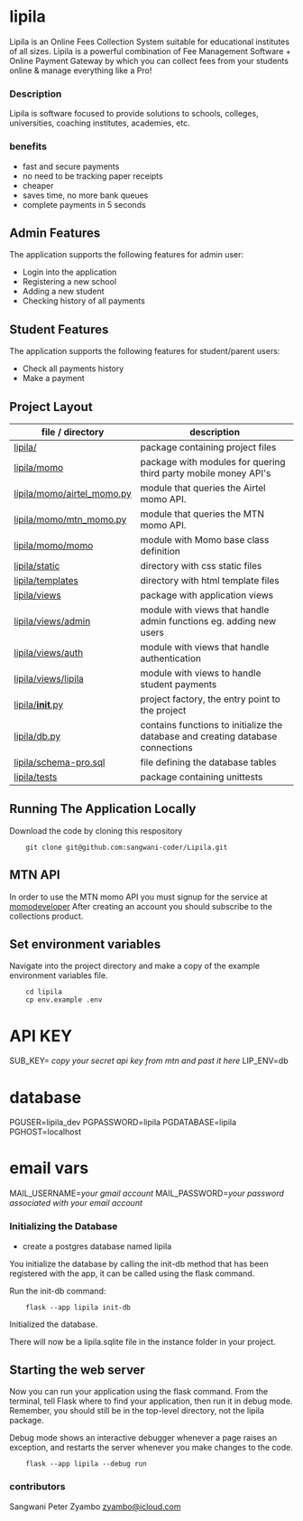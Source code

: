 # lipila
Lipila is an Online Fees Collection System suitable for educational institutes of all sizes. Lipila is a powerful combination of Fee Management Software + Online Payment Gateway by which you can collect fees from your students online & manage everything like a Pro!

### Description 
Lipila is software focused to provide solutions to schools, colleges, universities, coaching institutes, academies, etc.

### benefits
- fast and secure payments
- no need to be tracking paper receipts
- cheaper
- saves time, no more bank queues
- complete payments in 5 seconds

## Admin Features
The application supports the following features for admin user:
- Login into the application
- Registering a new school
- Adding a new student
- Checking history of all payments

## Student Features
The application supports the following features for student/parent users:
- Check all payments history
- Make a payment

## Project Layout
|file / directory | description |
|-------------------------|----------------|
|[lipila/](./lipila)|package containing project files|
|[lipila/momo](./lipila/momo)|package with modules for quering third party mobile money API's|
|[lipila/momo/airtel_momo.py](./lipila/momo/airtel_momo.py)|module that queries the Airtel momo API.|
|[lipila/momo/mtn_momo.py](./lipila/momo/mtn_momo.py)|module that queries the MTN momo API.|
|[lipila/momo/momo](./lipila/momo/momo)|module with Momo base class definition|
|[lipila/static](./lipila/static)|directory with css static files|
|[lipila/templates](./lipila/templates)|directory with html template files|
|[lipila/views](./lipila/views)|package with application views|
|[lipila/views/admin](./lipila/views/admin)|module with views that handle admin functions eg. adding new users|
|[lipila/views/auth](./lipila/views/auth)|module with views that handle authentication|
|[lipila/views/lipila](./lipila/views/lipila)|module with views to handle student payments|
|[lipila/__init__.py](./lipila/__init__.py)| project factory, the entry point to the project|
|[lipila/db.py](./lipila/db.py)| contains functions to initialize the database and creating database connections|
|[lipila/schema-pro.sql](./lipila/schema-pro.sql)| file defining the database tables|
|[lipila/tests](./lipila/tests)| package containing unittests|

## Running The Application Locally
Download the code by cloning this respository

        git clone git@github.com:sangwani-coder/Lipila.git

## MTN API
In order to use the MTN momo API you must signup for the service at [momodeveloper](https://momodeveloper.mtn.com)
After creating an account you should subscribe to the collections product.

## Set environment variables

Navigate into the project directory and make a copy of the example environment variables file.

        cd lipila
        cp env.example .env

# API KEY
SUB_KEY= _copy your secret api key from mtn and past it here_
LIP_ENV=db

# database
PGUSER=lipila_dev
PGPASSWORD=lipila
PGDATABASE=lipila
PGHOST=localhost

# email vars
MAIL_USERNAME=_your gmail account_
MAIL_PASSWORD=_your password associated with your email account_


### Initializing the Database
* create a postgres database named lipila

You initialize the database by calling the init-db method that has been registered with the app, it can be called using the flask command.

Run the init-db command:

        flask --app lipila init-db
Initialized the database.

There will now be a lipila.sqlite file in the instance folder in your project.

## Starting the web server
Now you can run your application using the flask command. From the terminal, tell Flask where to find your application, then run it in debug mode. Remember, you should still be in the top-level directory, not the lipila package.

Debug mode shows an interactive debugger whenever a page raises an exception, and restarts the server whenever you make changes to the code.

        flask --app lipila --debug run

### contributors
Sangwani Peter Zyambo zyambo@icloud.com
